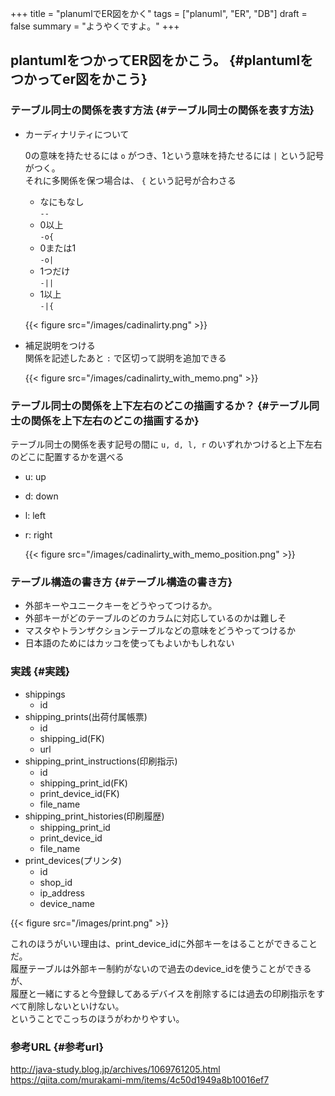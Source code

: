 +++
title = "planumlでER図をかく"
tags = ["planuml", "ER", "DB"]
draft = false
summary = "ようやくですよ。"
+++

## plantumlをつかってER図をかこう。 {#plantumlをつかってer図をかこう}

<!-- more -->

### テーブル同士の関係を表す方法 {#テーブル同士の関係を表す方法}

-   カーディナリティについて  
    
    0の意味を持たせるには `o` がつき、1という意味を持たせるには `|` という記号がつく。  
    それに多関係を保つ場合は、 `{` という記号が合わさる  
    
    -   なにもなし  
        `--`
    -   0以上  
        `-o{`
    -   0または1  
        `-o|`
    -   1つだけ  
        `-||`
    -   1以上  
        `-|{`
    
    {{< figure src="/images/cadinalirty.png" >}}

<!--listend-->

-   補足説明をつける  
    関係を記述したあと `:` で区切って説明を追加できる  
    
    {{< figure src="/images/cadinalirty_with_memo.png" >}}


### テーブル同士の関係を上下左右のどこの描画するか？ {#テーブル同士の関係を上下左右のどこの描画するか}

テーブル同士の関係を表す記号の間に `u, d, l, r` のいずれかつけると上下左右のどこに配置するかを選べる  

-   u: up
-   d: down
-   l: left
-   r: right  
    
    {{< figure src="/images/cadinalirty_with_memo_position.png" >}}


### テーブル構造の書き方 {#テーブル構造の書き方}

-   外部キーやユニークキーをどうやってつけるか。
-   外部キーがどのテーブルのどのカラムに対応しているのかは難しそ
-   マスタやトランザクションテーブルなどの意味をどうやってつけるか
-   日本語のためにはカッコを使ってもよいかもしれない


### 実践 {#実践}

-   shippings  
    -   id
-   shipping\_prints(出荷付属帳票)  
    -   id
    -   shipping\_id(FK)
    -   url
-   shipping\_print\_instructions(印刷指示)  
    -   id
    -   shipping\_print\_id(FK)
    -   print\_device\_id(FK)
    -   file\_name
-   shipping\_print\_histories(印刷履歴)  
    -   shipping\_print\_id
    -   print\_device\_id
    -   file\_name
-   print\_devices(プリンタ)  
    -   id
    -   shop\_id
    -   ip\_address
    -   device\_name

{{< figure src="/images/print.png" >}}  

これのほうがいい理由は、print\_device\_idに外部キーをはることができることだ。  
履歴テーブルは外部キー制約がないので過去のdevice\_idを使うことができるが、  
履歴と一緒にすると今登録してあるデバイスを削除するには過去の印刷指示をすべて削除しないといけない。  
ということでこっちのほうがわかりやすい。  


### 参考URL {#参考url}

<http://java-study.blog.jp/archives/1069761205.html>  
<https://qiita.com/murakami-mm/items/4c50d1949a8b10016ef7>
